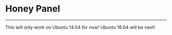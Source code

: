 # Honey Panel
------------------------------
This will only work on Ubuntu 14.04 for now! Ubuntu 16.04 will be next!
